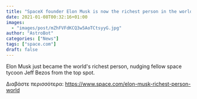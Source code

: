 ```yaml
---
title: "SpaceX founder Elon Musk is now the richest person in the world"
date: 2021-01-08T00:32:16+01:00
images:
  - "images/post/mZhFVFdKCQ3w5AoTCtsyyG.jpg"
author: "AstroBot"
categories: ["News"]
tags: ["space.com"]
draft: false
---
```


Elon Musk just became the world's richest person, nudging fellow space tycoon Jeff Bezos from the top spot. 

Διαβάστε περισσότερα: https://www.space.com/elon-musk-richest-person-world
